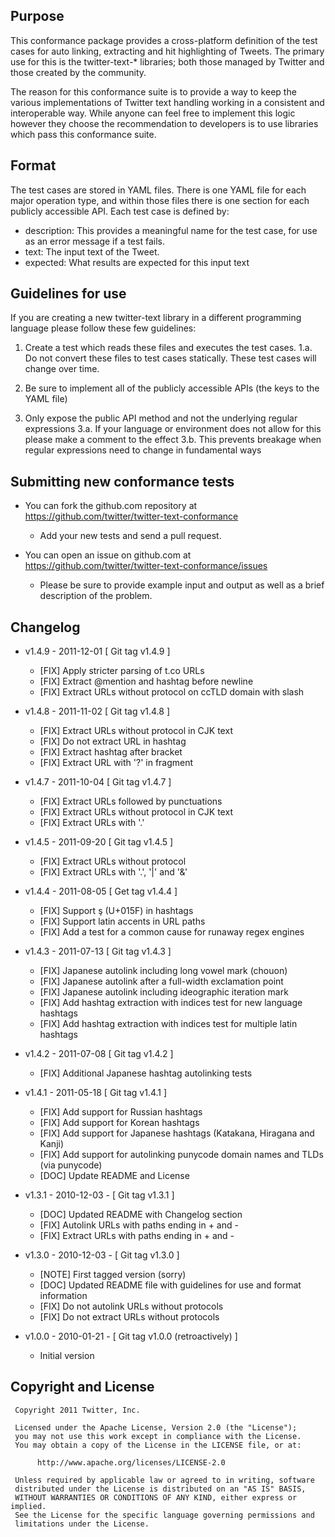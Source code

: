 
## Purpose

This conformance package provides a cross-platform definition of the test cases for auto linking, extracting and hit
highlighting of Tweets. The primary use for this is the twitter-text-* libraries; both those managed by Twitter and
those created by the community.

The reason for this conformance suite is to provide a way to keep the various implementations of Twitter text handling
working in a consistent and interoperable way. While anyone can feel free to implement this logic however they choose
the recommendation to developers is to use libraries which pass this conformance suite.

## Format

The test cases are stored in YAML files. There is one YAML file for each major operation type, and within those files
there is one section for each publicly accessible API. Each test case is defined by:

 * description: This provides a meaningful name for the test case, for use as an error message if a test fails.
 * text: The input text of the Tweet.
 * expected: What results are expected for this input text

## Guidelines for use

If you are creating a new twitter-text library in a different programming language please follow these few guidelines:

1. Create a test which reads these files and executes the test cases.
  1.a. Do not convert these files to test cases statically. These test cases will change over time.

2. Be sure to implement all of the publicly accessible APIs (the keys to the YAML file)

3. Only expose the public API method and not the underlying regular expressions
  3.a. If your language or environment does not allow for this please make a comment to the effect
  3.b. This prevents breakage when regular expressions need to change in fundamental ways

## Submitting new conformance tests

 * You can fork the github.com repository at https://github.com/twitter/twitter-text-conformance
   * Add your new tests and send a pull request.

 * You can open an issue on github.com at https://github.com/twitter/twitter-text-conformance/issues
   * Please be sure to provide example input and output as well as a brief description of the problem.

## Changelog
  * v1.4.9 - 2011-12-01 [ Git tag v1.4.9 ]
    * [FIX] Apply stricter parsing of t.co URLs
    * [FIX] Extract @mention and hashtag before newline
    * [FIX] Extract URLs without protocol on ccTLD domain with slash

  * v1.4.8 - 2011-11-02 [ Git tag v1.4.8 ]
    * [FIX] Extract URLs without protocol in CJK text
    * [FIX] Do not extract URL in hashtag
    * [FIX] Extract hashtag after bracket
    * [FIX] Extract URL with '?' in fragment

  * v1.4.7 - 2011-10-04 [ Git tag v1.4.7 ]
    * [FIX] Extract URLs followed by punctuations
    * [FIX] Extract URLs without protocol in CJK text
    * [FIX] Extract URLs with '.'

  * v1.4.5 - 2011-09-20 [ Git tag v1.4.5 ]
    * [FIX] Extract URLs without protocol
    * [FIX] Extract URLs with '.', '|' and '&'

  * v1.4.4 - 2011-08-05 [ Get tag v1.4.4 ]
    * [FIX] Support ş (U+015F) in hashtags
    * [FIX] Support latin accents in URL paths
    * [FIX] Add a test for a common cause for runaway regex engines

  * v1.4.3 - 2011-07-13 [ Git tag v1.4.3 ]
    * [FIX] Japanese autolink including long vowel mark (chouon)
    * [FIX] Japanese autolink after a full-width exclamation point
    * [FIX] Japanese autolink including ideographic iteration mark
    * [FIX] Add hashtag extraction with indices test for new language hashtags
    * [FIX] Add hashtag extraction with indices test for multiple latin hashtags
  
  * v1.4.2 - 2011-07-08 [ Git tag v1.4.2 ]
    * [FIX] Additional Japanese hashtag autolinking tests

  * v1.4.1 - 2011-05-18 [ Git tag v1.4.1 ]
    * [FIX] Add support for Russian hashtags
    * [FIX] Add support for Korean hashtags
    * [FIX] Add support for Japanese hashtags (Katakana, Hiragana and Kanji)
    * [FIX] Add support for autolinking punycode domain names and TLDs (via punycode)
    * [DOC] Update README and License

  * v1.3.1 - 2010-12-03 - [ Git tag v1.3.1 ]
    * [DOC] Updated README with Changelog section
    * [FIX] Autolink URLs with paths ending in + and -
    * [FIX] Extract URLs with paths ending in + and -

  * v1.3.0 - 2010-12-03 - [ Git tag v1.3.0 ]
    * [NOTE] First tagged version (sorry)
    * [DOC] Updated README file with guidelines for use and format information
    * [FIX] Do not autolink URLs without protocols
    * [FIX] Do not extract URLs without protocols

  * v1.0.0 - 2010-01-21 - [ Git tag v1.0.0 (retroactively) ]
    * Initial version
    
## Copyright and License

     Copyright 2011 Twitter, Inc.
     
     Licensed under the Apache License, Version 2.0 (the "License");
     you may not use this work except in compliance with the License.
     You may obtain a copy of the License in the LICENSE file, or at:
     
          http://www.apache.org/licenses/LICENSE-2.0
     
     Unless required by applicable law or agreed to in writing, software
     distributed under the License is distributed on an "AS IS" BASIS,
     WITHOUT WARRANTIES OR CONDITIONS OF ANY KIND, either express or implied.
     See the License for the specific language governing permissions and
     limitations under the License.
